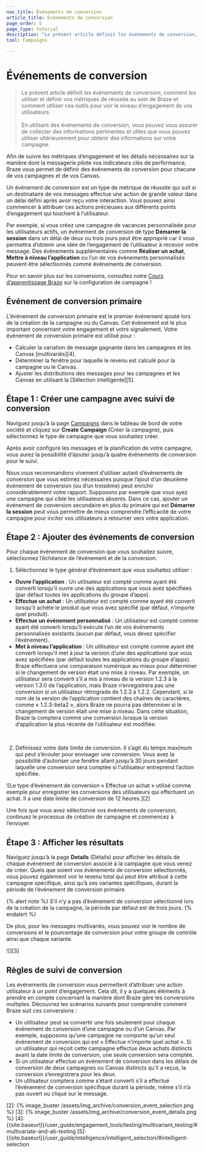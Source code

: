 ```yaml
---
nav_title: Événements de conversion
article_title: Événements de conversion
page_order: 5
page_type: tutorial
description: "Le présent article définit les événements de conversion, comment les utiliser et définir vos métriques de réussite au sein de Braze et comment utiliser ces outils pour voir le niveau d’engagement de vos utilisateurs."
tool: Campaigns

---
```

# Événements de conversion

> Le présent article définit les événements de conversion, comment les utiliser et définir vos métriques de réussite au sein de Braze et comment utiliser ces outils pour voir le niveau d’engagement de vos utilisateurs.
> <br>
> <br>
> En utilisant des événements de conversion, vous pouvez vous assurer de collecter des informations pertinentes et utiles que vous pouvez utiliser ultérieurement pour obtenir des informations sur votre campagne. 

Afin de suivre les métriques d’engagement et les détails nécessaires sur la manière dont la messagerie pilote vos indicateurs clés de performance, Braze vous permet de définir des événements de conversion pour chacune de vos campagnes et de vos Canvas.

Un événement de conversion est un type de métrique de réussite qui suit si un destinataire de vos messages effectue une action de grande valeur dans un délai défini après avoir reçu votre interaction. Vous pouvez ainsi commencer à attribuer ces actions précieuses aux différents points d’engagement qui touchent à l’utilisateur. 

Par exemple, si vous créez une campagne de vacances personnalisée pour les utilisateurs actifs, un événement de conversion de type **Démarrer la session** dans un délai de deux ou trois jours peut être approprié car il vous permettra d’obtenir une idée de l’engagement de l’utilisateur à recevoir votre message. Des événements supplémentaires comme **Réaliser un achat**, **Mettre à niveau l’application** ou l’un de vos événements personnalisés peuvent être sélectionnés comme événements de conversion.

Pour en savoir plus sur les conversions, consultez notre [Cours d’apprentissage Braze](https://learning.braze.com/campaign-setup-delivery-targeting-conversions) sur la configuration de campagne !

## Événement de conversion primaire

L’événement de conversion primaire est le premier événement ajouté lors de la création de la campagne ou du Canvas. Cet événement est le plus important concernant votre engagement et votre signalement. Votre événement de conversion primaire est utilisé pour :

- Calculer la variation de message gagnante dans les campagnes et les Canvas [multivariés][4].
- Déterminer la fenêtre pour laquelle le revenu est calculé pour la campagne ou le Canvas.
- Ajuster les distributions des messages pour les campagnes et les Canvas en utilisant la [Sélection intelligente][5].

## Étape 1 : Créer une campagne avec suivi de conversion

Naviguez jusqu’à la page [Campaigns][1] dans le tableau de bord de votre société et cliquez sur **Create Campaign** (Créer la campagne), puis sélectionnez le type de campagne que vous souhaitez créer.

Après avoir configuré les messages et la planification de votre campagne, vous aurez la possibilité d’ajouter jusqu’à quatre événements de conversion pour le suivi. 

Nous vous recommandons vivement d’utiliser autant d’événements de conversion que vous estimez nécessaires puisque l’ajout d’un deuxième événement de conversion (ou d’un troisième) peut enrichir considérablement votre rapport. Supposons par exemple que vous ayez une campagne qui cible les utilisateurs absents. Dans ce cas, ajouter un événement de conversion secondaire en plus du primaire qui est **Démarrer la session** peut vous permettre de mieux comprendre l’efficacité de votre campagne pour inciter vos utilisateurs à retourner vers votre application. 

## Étape 2 : Ajouter des événements de conversion

Pour chaque événement de conversion que vous souhaitez suivre, sélectionnez l’échéance de l’événement et de la conversion.

1. Sélectionnez le type général d’événement que vous souhaitez utiliser :
  - **Ouvre l’application** : Un utilisateur est compté comme ayant été converti lorsqu’il ouvre une des applications que vous avez spécifiées (par défaut toutes les applications du groupe d’apps).
  - **Effectue un achat** : Un utilisateur est compté comme ayant été converti lorsqu’il achète le produit que vous avez spécifié (par défaut, n’importe quel produit).
  - **Effectue un événement personnalisé** : Un utilisateur est compté comme ayant été converti lorsqu’il exécute l’un de vos événements personnalisés existants (aucun par défaut, vous devez spécifier l’événement).
  - **Met à niveau l’application** : Un utilisateur est compté comme ayant été converti lorsqu’il met à jour la version d’une des applications que vous avez spécifiées (par défaut toutes les applications du groupe d’apps). Braze effectuera une comparaison numérique au mieux pour déterminer si le changement de version était une mise à niveau. Par exemple, un utilisateur sera converti s’il a mis à niveau de la version 1.2.3 à la version 1.3.0 de l’application, mais Braze n’enregistrera pas une conversion si un utilisateur rétrograde de 1.2.3 à 1.2.2. Cependant, si le nom de la version de l’application contient des chaînes de caractères, comme « 1.2.3-beta2 », alors Braze ne pourra pas déterminer si le changement de version était une mise à niveau. Dans cette situation, Braze la comptera comme une conversion lorsque la version d’application la plus récente de l’utilisateur est modifiée.<br>
<br>

2. Définissez votre date limite de conversion. Il s’agit du temps maximum qui peut s’écouler pour envisager une conversion. Vous avez la possibilité d’autoriser une fenêtre allant jusqu’à 30 jours pendant laquelle une conversion sera comptée si l’utilisateur entreprend l’action spécifiée.  

![Le type d’événement de conversion « Effectue un achat » utilisé comme exemple pour enregistrer les conversions des utilisateurs qui effectuent un achat. Il a une date limite de conversion de 12 heures.][2]

Une fois que vous avez sélectionné vos événements de conversion, continuez le processus de création de campagne et commencez à l’envoyer.

## Étape 3 : Afficher les résultats

Naviguez jusqu’à la page **Details** (Détails) pour afficher les détails de chaque événement de conversion associé à la campagne que vous venez de créer. Quels que soient vos événements de conversion sélectionnés, vous pouvez également voir le revenu total qui peut être attribué à cette campagne spécifique, ainsi qu’à ses variantes spécifiques, durant la période de l’événement de conversion primaire.

{% alert note %}
S’il n’y a pas d’événement de conversion sélectionné lors de la création de la campagne, la période par défaut est de trois jours. 
{% endalert %}

De plus, pour les messages multivariés, vous pouvez voir le nombre de conversions et le pourcentage de conversion pour votre groupe de contrôle ainsi que chaque variante.

![][3]

## Règles de suivi de conversion

Les événements de conversion vous permettent d’attribuer une action utilisateur à un point d’engagement. Cela dit, il y a quelques éléments à prendre en compte concernant la manière dont Braze gère les conversions multiples. Découvrez les scénarios suivants pour comprendre comment Braze suit ces conversions :

- Un utilisateur peut se convertir une fois seulement pour chaque événement de conversion d’une campagne ou d’un Canvas. Par exemple, supposons qu’une campagne ne comporte qu’un seul événement de conversion qui est « Effectue n’importe quel achat ». Si un utilisateur qui reçoit cette campagne effectue deux achats distincts avant la date limite de conversion, une seule conversion sera comptée.
- Si un utilisateur effectue un événement de conversion dans les délais de conversion de deux campagnes ou Canvas distincts qu’il a reçus, la conversion s’enregistrera pour les deux.
- Un utilisateur comptera comme s’étant converti s’il a effectué l’événement de conversion spécifique durant la période, même s’il n’a pas ouvert ou cliqué sur le message.

[1]: https://dashboard-01.braze.com/engagement/campaigns/ "Campaigns Page"
[2]: {% image_buster /assets/img_archive/conversion_event_selection.png %}
[3]: {% image_buster /assets/img_archive/conversion_event_details.png %}
[4]: {{site.baseurl}}/user_guide/engagement_tools/testing/multivariant_testing/#multivariate-and-ab-testing
[5]: {{site.baseurl}}/user_guide/intelligence/intelligent_selection/#intelligent-selection